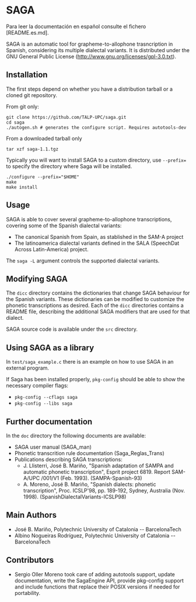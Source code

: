 SAGA
=========

Para leer la documentación en español consulte el fichero [README.es.md].

SAGA is an automatic tool for grapheme-to-allophone trasncription in Spanish,
considering its multiple dialectal variants. It is distributed under the GNU
General Public License (http://www.gnu.org/licenses/gpl-3.0.txt).

Installation
--------------

The first steps depend on whether you have a distribution tarball or a cloned
git repository.

From git only:

    git clone https://github.com/TALP-UPC/saga.git
    cd saga
    ./autogen.sh # generates the configure script. Requires autotools-dev

From a downloaded tarball only

    tar xzf saga-1.1.tgz

Typically you will want to install SAGA to a custom directory, use `--prefix=`
to specify the directory where Saga will be installed.
    
    ./configure --prefix="$HOME"
    make
    make install

Usage
------

SAGA is able to cover several grapheme-to-allophone transcriptions, covering
some of the Spanish dialectal variants:

- The canonical Spanish from Spain, as stablished in the SAM-A project
- The latinoamerica dialectal variants defined in the SALA
  (SpeechDat Across Latin-America) project.

The `saga -L` argument controls the supported dialectal variants.


Modifying SAGA
---------------

The `dicc` directory contains the dictionaries that change SAGA behaviour
for the Spanish variants. These dictionaries can be modified to customize the
phonetic transcriptions as desired. Each of the `dicc` directories contains
a README file, describing the additional SAGA modifiers that are used for that
dialect.

SAGA source code is available under the `src` directory.

Using SAGA as a library
------------------------

In `test/saga_example.c` there is an example on how to use SAGA in an
external program.


If Saga has been installed properly, `pkg-config` should be able to show
the necessary compiler flags:

 - `pkg-config --cflags saga`
 - `pkg-config --libs saga`


Further documentation
------------------------

In the `doc` directory the following documents are available:

- SAGA user manual (SAGA_man)
- Phonetic transcrition rule documentation (Saga_Reglas_Trans)
- Publications describing SAGA transcriptions:
   * J. Llisterri, José B. Mariño, "Spanish adaptation of SAMPA and automatic
     phonetic transcription", Esprit project 6819. Report  SAM-A/UPC /001/V1
     (Feb. 1993). (SAMPA-Spanish-93)
   * A. Moreno, José B. Mariño, "Spanish dialects: phonetic transcription",
     Proc. ICSLP'98, pp. 189-192, Sydney, Australia (Nov. 1998).
     (SpanishDialectalVariants-ICSLP98)

Main Authors
--------------

- José B. Mariño, Polytechnic University of Catalonia -- BarcelonaTech
- Albino Nogueiras Rodríguez, Polytechnic University of Catalonia -- BarcelonaTech

Contributors
-------------

- Sergio Oller Moreno took care of adding autotools support, update
  documentation, write the SagaEngine API, provide pkg-config support and include
  functions that replace their POSIX versions if needed for portability.

